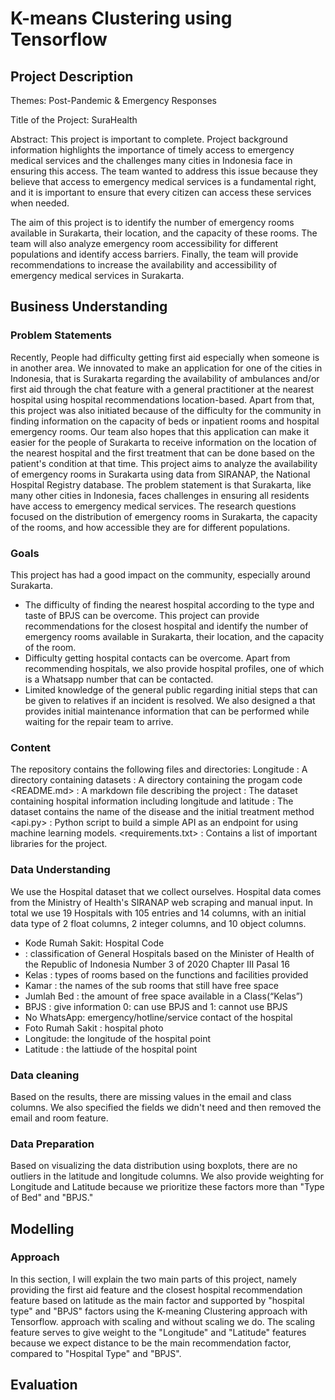 # K-means Clustering using Tensorflow
## Project Description
Themes:
  Post-Pandemic & Emergency Responses

Title of the Project:
  SuraHealth

Abstract:
  This project is important to complete. Project background information highlights the importance of timely access to emergency medical services and the challenges many cities in Indonesia face in ensuring this access. The team wanted to address this issue because they believe that access to emergency medical services is a fundamental right, and it is important to ensure that every citizen can access these services when needed.

The aim of this project is to identify the number of emergency rooms available in Surakarta, their location, and the capacity of these rooms. The team will also analyze emergency room accessibility for different populations and identify access barriers. Finally, the team will provide recommendations to increase the availability and accessibility of emergency medical services in Surakarta.

## Business Understanding
### Problem Statements
  Recently, People had difficulty getting first aid especially when someone is in another area. We innovated to make an application for one of the cities in Indonesia,  that is Surakarta regarding the availability of ambulances and/or first aid through the chat feature with a general practitioner at the nearest hospital using hospital recommendations location-based. Apart from that, this project was also initiated because of the difficulty for the community in finding information on the capacity of beds or inpatient rooms and hospital emergency rooms. Our team also hopes that this application can make it easier for the people of Surakarta to receive information on the location of the nearest hospital and the first treatment that can be done based on the patient's condition at that time.
This project aims to analyze the availability of emergency rooms in Surakarta using data from SIRANAP, the National Hospital Registry database. The problem statement is that Surakarta, like many other cities in Indonesia, faces challenges in ensuring all residents have access to emergency medical services. The research questions focused on the distribution of emergency rooms in Surakarta, the capacity of the rooms, and how accessible they are for different populations.

###  Goals
  This project has had a good impact on the community, especially around Surakarta.
- The difficulty of finding the nearest hospital according to the type and taste of BPJS can be overcome. This project can provide recommendations for the closest hospital and identify the number of emergency rooms available in Surakarta, their location, and the capacity of the room.
- Difficulty getting hospital contacts can be overcome. Apart from recommending hospitals, we also provide hospital profiles, one of which is a Whatsapp number that can be contacted.
- Limited knowledge of the general public regarding initial steps that can be given to relatives if an incident is resolved. We also designed a <first aid kit> that provides initial maintenance information that can be performed while waiting for the repair team to arrive.

### Content
The repository contains the following files and directories:
Longitude <Dataset/> : A directory containing datasets
<Model/> : A directory containing the progam code
<README.md> : A markdown file describing the project
<Data Rumah sakit Fiks di Surakarta.csv> : The dataset containing hospital information including longitude and latitude
<Data Rumah sakit Fiks di Surakarta.csv> : The dataset contains the name of the disease and the initial treatment method
<api.py> : Python script to build a simple API as an endpoint for using machine learning models.
<requirements.txt> : Contains a list of important libraries for the project.

### Data Understanding
We use the Hospital dataset that we collect ourselves. Hospital data comes from the Ministry of Health's SIRANAP web scraping and manual input.
In total we use 19 Hospitals with 105 entries and 14 columns, with an initial data type of 2 float columns, 2 integer columns, and 10 object columns.

- Kode Rumah Sakit: Hospital Code
- <Type> : classification of General Hospitals based on the Minister of Health of the Republic of Indonesia Number 3 of 2020 Chapter III Pasal 16
- Kelas : types of rooms based on the functions and facilities provided
- Kamar : the names of the sub rooms that still have free space
- Jumlah Bed : the amount of free space available in a Class(“Kelas”)
- BPJS : give information 0: can use BPJS and 1: cannot use BPJS
- No WhatsApp: emergency/hotline/service contact of the hospital 
- Foto Rumah Sakit : hospital photo
- Longitude: the longitude of the hospital point
- Latitude : the lattiude of the hospital point

### Data cleaning
Based on the results, there are missing values in the email and class columns. We also specified the fields we didn't need and then removed the email and room feature.

### Data Preparation
Based on visualizing the data distribution using boxplots, there are no outliers in the latitude and longitude columns.
We also provide weighting for Longitude and Latitude because we prioritize these factors more than "Type of Bed" and "BPJS."


## Modelling
### Approach
In this section, I will explain the two main parts of this project, namely providing the first aid feature and the closest hospital recommendation feature based on latitude as the main factor and supported by "hospital type" and "BPJS" factors using the K-meaning Clustering approach with Tensorflow.
approach with scaling and without scaling we do. The scaling feature serves to give weight to the "Longitude" and "Latitude" features because we expect distance to be the main recommendation factor, compared to "Hospital Type" and "BPJS".

## Evaluation

